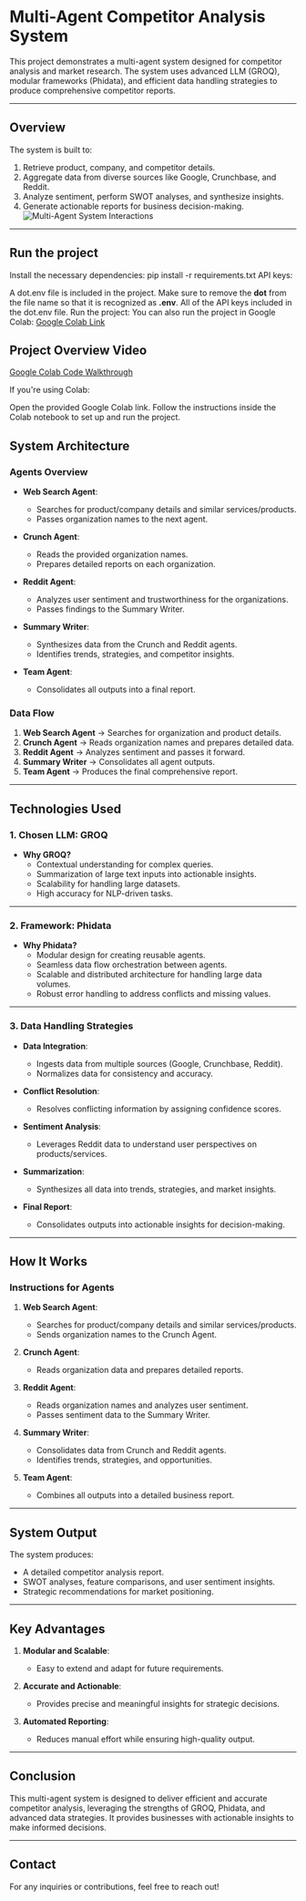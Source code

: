 # Multi-Agent Competitor Analysis System

This project demonstrates a multi-agent system designed for competitor analysis and market research. The system uses advanced LLM (GROQ), modular frameworks (Phidata), and efficient data handling strategies to produce comprehensive competitor reports.

---

## **Overview**
The system is built to:
1. Retrieve product, company, and competitor details.
2. Aggregate data from diverse sources like Google, Crunchbase, and Reddit.
3. Analyze sentiment, perform SWOT analyses, and synthesize insights.
4. Generate actionable reports for business decision-making.
![Multi-Agent System Interactions](https://drive.google.com/file/d/1PyWTn-HXUzkEWHXnAsUfSg5DPz1ihQjx/view?usp=sharing)
---
## **Run the project**
Install the necessary dependencies:
pip install -r requirements.txt
 API keys:

A dot.env file is included in the project.
Make sure to remove the **dot** from the file name so that it is recognized as **.env**.
All of the API keys included in the dot.env file.
Run the project: You can also run the project in Google Colab: [Google Colab Link](https://colab.research.google.com/drive/19sEmpqi2u-EQuyobtbkcTcrWl5FiCjOi?usp=sharing)

## **Project Overview Video**
[Google Colab Code Walkthrough](https://drive.google.com/file/d/1PyWTn-HXUzkEWHXnAsUfSg5DPz1ihQjx/view?usp=sharing)

If you're using Colab:

Open the provided Google Colab link.
Follow the instructions inside the Colab notebook to set up and run the project.
## **System Architecture**

### **Agents Overview**
- **Web Search Agent**:
  - Searches for product/company details and similar services/products.
  - Passes organization names to the next agent.

- **Crunch Agent**:
  - Reads the provided organization names.
  - Prepares detailed reports on each organization.

- **Reddit Agent**:
  - Analyzes user sentiment and trustworthiness for the organizations.
  - Passes findings to the Summary Writer.

- **Summary Writer**:
  - Synthesizes data from the Crunch and Reddit agents.
  - Identifies trends, strategies, and competitor insights.

- **Team Agent**:
  - Consolidates all outputs into a final report.

### **Data Flow**
1. **Web Search Agent** → Searches for organization and product details.
2. **Crunch Agent** → Reads organization names and prepares detailed data.
3. **Reddit Agent** → Analyzes sentiment and passes it forward.
4. **Summary Writer** → Consolidates all agent outputs.
5. **Team Agent** → Produces the final comprehensive report.

---

## **Technologies Used**

### **1. Chosen LLM: GROQ**
- **Why GROQ?**
  - Contextual understanding for complex queries.
  - Summarization of large text inputs into actionable insights.
  - Scalability for handling large datasets.
  - High accuracy for NLP-driven tasks.

---

### **2. Framework: Phidata**
- **Why Phidata?**
  - Modular design for creating reusable agents.
  - Seamless data flow orchestration between agents.
  - Scalable and distributed architecture for handling large data volumes.
  - Robust error handling to address conflicts and missing values.

---

### **3. Data Handling Strategies**
- **Data Integration**:
  - Ingests data from multiple sources (Google, Crunchbase, Reddit).
  - Normalizes data for consistency and accuracy.

- **Conflict Resolution**:
  - Resolves conflicting information by assigning confidence scores.

- **Sentiment Analysis**:
  - Leverages Reddit data to understand user perspectives on products/services.

- **Summarization**:
  - Synthesizes all data into trends, strategies, and market insights.

- **Final Report**:
  - Consolidates outputs into actionable insights for decision-making.

---

## **How It Works**
### **Instructions for Agents**
1. **Web Search Agent**:
   - Searches for product/company details and similar services/products.
   - Sends organization names to the Crunch Agent.

2. **Crunch Agent**:
   - Reads organization data and prepares detailed reports.

3. **Reddit Agent**:
   - Reads organization names and analyzes user sentiment.
   - Passes sentiment data to the Summary Writer.

4. **Summary Writer**:
   - Consolidates data from Crunch and Reddit agents.
   - Identifies trends, strategies, and opportunities.

5. **Team Agent**:
   - Combines all outputs into a detailed business report.

---

## **System Output**
The system produces:
- A detailed competitor analysis report.
- SWOT analyses, feature comparisons, and user sentiment insights.
- Strategic recommendations for market positioning.

---

## **Key Advantages**
1. **Modular and Scalable**:
   - Easy to extend and adapt for future requirements.

2. **Accurate and Actionable**:
   - Provides precise and meaningful insights for strategic decisions.

3. **Automated Reporting**:
   - Reduces manual effort while ensuring high-quality output.

---

## **Conclusion**
This multi-agent system is designed to deliver efficient and accurate competitor analysis, leveraging the strengths of GROQ, Phidata, and advanced data strategies. It provides businesses with actionable insights to make informed decisions.

---

## **Contact**
For any inquiries or contributions, feel free to reach out!

